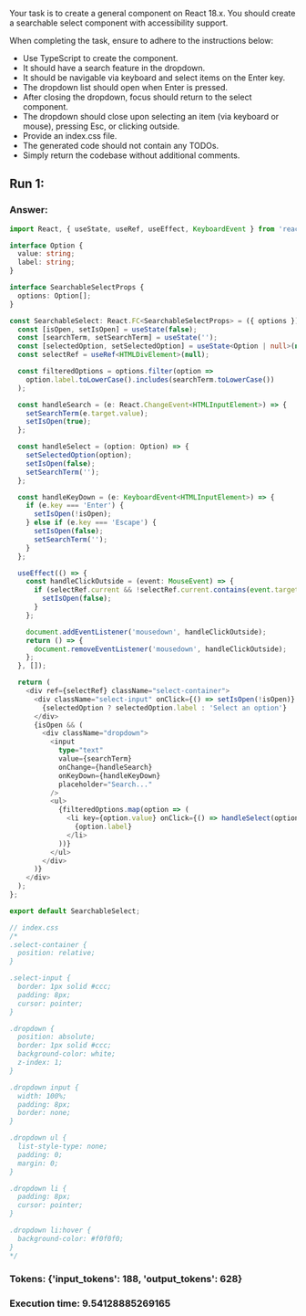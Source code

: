 Your task is to create a general component on React 18.x.
You should create a searchable select component with accessibility support.

When completing the task, ensure to adhere to the instructions below:
- Use TypeScript to create the component.
- It should have a search feature in the dropdown.
- It should be navigable via keyboard and select items on the Enter key.
- The dropdown list should open when Enter is pressed.
- After closing the dropdown, focus should return to the select component.
- The dropdown should close upon selecting an item (via keyboard or mouse), pressing Esc, or clicking outside.
- Provide an index.css file.
- The generated code should not contain any TODOs.
- Simply return the codebase without additional comments.

## Run 1:
### Answer:
```typescript
import React, { useState, useRef, useEffect, KeyboardEvent } from 'react';

interface Option {
  value: string;
  label: string;
}

interface SearchableSelectProps {
  options: Option[];
}

const SearchableSelect: React.FC<SearchableSelectProps> = ({ options }) => {
  const [isOpen, setIsOpen] = useState(false);
  const [searchTerm, setSearchTerm] = useState('');
  const [selectedOption, setSelectedOption] = useState<Option | null>(null);
  const selectRef = useRef<HTMLDivElement>(null);

  const filteredOptions = options.filter(option =>
    option.label.toLowerCase().includes(searchTerm.toLowerCase())
  );

  const handleSearch = (e: React.ChangeEvent<HTMLInputElement>) => {
    setSearchTerm(e.target.value);
    setIsOpen(true);
  };

  const handleSelect = (option: Option) => {
    setSelectedOption(option);
    setIsOpen(false);
    setSearchTerm('');
  };

  const handleKeyDown = (e: KeyboardEvent<HTMLInputElement>) => {
    if (e.key === 'Enter') {
      setIsOpen(!isOpen);
    } else if (e.key === 'Escape') {
      setIsOpen(false);
      setSearchTerm('');
    }
  };

  useEffect(() => {
    const handleClickOutside = (event: MouseEvent) => {
      if (selectRef.current && !selectRef.current.contains(event.target as Node)) {
        setIsOpen(false);
      }
    };

    document.addEventListener('mousedown', handleClickOutside);
    return () => {
      document.removeEventListener('mousedown', handleClickOutside);
    };
  }, []);

  return (
    <div ref={selectRef} className="select-container">
      <div className="select-input" onClick={() => setIsOpen(!isOpen)} onKeyDown={handleKeyDown} tabIndex={0}>
        {selectedOption ? selectedOption.label : 'Select an option'}
      </div>
      {isOpen && (
        <div className="dropdown">
          <input
            type="text"
            value={searchTerm}
            onChange={handleSearch}
            onKeyDown={handleKeyDown}
            placeholder="Search..."
          />
          <ul>
            {filteredOptions.map(option => (
              <li key={option.value} onClick={() => handleSelect(option)} tabIndex={0}>
                {option.label}
              </li>
            ))}
          </ul>
        </div>
      )}
    </div>
  );
};

export default SearchableSelect;

// index.css
/*
.select-container {
  position: relative;
}

.select-input {
  border: 1px solid #ccc;
  padding: 8px;
  cursor: pointer;
}

.dropdown {
  position: absolute;
  border: 1px solid #ccc;
  background-color: white;
  z-index: 1;
}

.dropdown input {
  width: 100%;
  padding: 8px;
  border: none;
}

.dropdown ul {
  list-style-type: none;
  padding: 0;
  margin: 0;
}

.dropdown li {
  padding: 8px;
  cursor: pointer;
}

.dropdown li:hover {
  background-color: #f0f0f0;
}
*/
```

### Tokens: {'input_tokens': 188, 'output_tokens': 628}
### Execution time: 9.54128885269165
